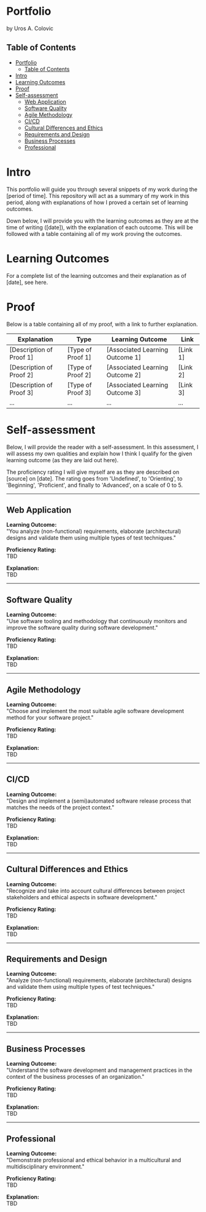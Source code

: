 # Portfolio

by Uros A. Colovic

## Table of Contents

* [Portfolio](#portfolio)
  * [Table of Contents](#table-of-contents)
* [Intro](#intro)
* [Learning Outcomes](#learning-outcomes)
* [Proof](#proof)
* [Self-assessment](#self-assessment)
  * [Web Application](#web-application)
  * [Software Quality](#software-quality)
  * [Agile Methodology](#agile-methodology)
  * [CI/CD](#ci-cd)
  * [Cultural Differences and Ethics](#cultural-differences-and-ethics)
  * [Requirements and Design](#requirements-and-design)
  * [Business Processes](#business-processes)
  * [Professional](#professional)

# <a name="intro"></a>Intro

This portfolio will guide you through several snippets of my work during the [period of time]. This repository will act as a summary of my work in this period, along with explanations of how I proved a certain set of learning outcomes.

Down below, I will provide you with the learning outcomes as they are at the time of writing ([date]), with the explanation of each outcome. This will be followed with a table containing all of my work proving the outcomes.

# <a name="learning-outcomes"></a>Learning Outcomes

For a complete list of the learning outcomes and their explanation as of [date], see here.

# <a name="proof"></a>Proof

Below is a table containing all of my proof, with a link to further explanation.

| Explanation | Type | Learning Outcome | Link |
| --- | --- | --- | --- |
| [Description of Proof 1] | [Type of Proof 1] | [Associated Learning Outcome 1] | [Link 1] |
| [Description of Proof 2] | [Type of Proof 2] | [Associated Learning Outcome 2] | [Link 2] |
| [Description of Proof 3] | [Type of Proof 3] | [Associated Learning Outcome 3] | [Link 3] |
| ... | ... | ... | ... |

# <a name="self-assessment"></a>Self-assessment

Below, I will provide the reader with a self-assessment. In this assessment, I will assess my own qualities and explain how I think I qualify for the given learning outcome (as they are laid out here).

The proficiency rating I will give myself are as they are described on [source] on [date]. The rating goes from 'Undefined', to 'Orienting', to 'Beginning', 'Proficient', and finally to 'Advanced', on a scale of 0 to 5.

---

## <a name="web-application"></a>Web Application

**Learning Outcome:**  
"You analyze (non-functional) requirements, elaborate (architectural) designs and validate them using multiple types of test techniques."

**Proficiency Rating:**  
TBD

**Explanation:**  
TBD

---

## <a name="software-quality"></a>Software Quality

**Learning Outcome:**  
"Use software tooling and methodology that continuously monitors and improve the software quality during software development."

**Proficiency Rating:**  
TBD

**Explanation:**  
TBD

---

## <a name="agile-methodology"></a>Agile Methodology

**Learning Outcome:**  
"Choose and implement the most suitable agile software development method for your software project."

**Proficiency Rating:**  
TBD

**Explanation:**  
TBD

---

## <a name="ci-cd"></a>CI/CD

**Learning Outcome:**  
"Design and implement a (semi)automated software release process that matches the needs of the project context."

**Proficiency Rating:**  
TBD

**Explanation:**  
TBD

---

## <a name="cultural-differences-and-ethics"></a>Cultural Differences and Ethics

**Learning Outcome:**  
"Recognize and take into account cultural differences between project stakeholders and ethical aspects in software development."

**Proficiency Rating:**  
TBD

**Explanation:**  
TBD

---

## <a name="requirements-and-design"></a>Requirements and Design

**Learning Outcome:**  
"Analyze (non-functional) requirements, elaborate (architectural) designs and validate them using multiple types of test techniques."

**Proficiency Rating:**  
TBD

**Explanation:**  
TBD

---

## <a name="business-processes"></a>Business Processes

**Learning Outcome:**  
"Understand the software development and management practices in the context of the business processes of an organization."

**Proficiency Rating:**  
TBD

**Explanation:**  
TBD

---

## <a name="professional"></a>Professional

**Learning Outcome:**  
"Demonstrate professional and ethical behavior in a multicultural and multidisciplinary environment."

**Proficiency Rating:**  
TBD

**Explanation:**  
TBD
